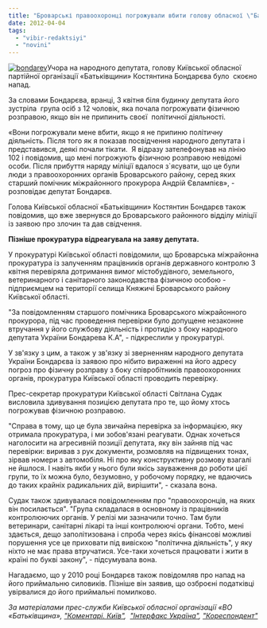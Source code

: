 ```yaml
---
title: "Броварські правоохоронці погрожували вбити голову обласної \"Батьківщини\"? ДОПОВНЕНО"
date: 2012-04-04
tags: 
  - "vibir-redaktsiyi"
  - "novini"
---
```


[![](https://mpz.brovary.org/wp-content/uploads/2012/04/bondarev.jpg "bondarev")](https://mpz.brovary.org/wp-content/uploads/2012/04/bondarev.jpg)Учора на народного депутата, голову Київської обласної партійної організації «Батьківщини» Костянтина Бондарєва було  скоєно напад.

За словами Бондарєва, вранці, 3 квітня біля будинку депутата його зустріла  група осіб з 12 чоловік, яка почала погрожувати фізичною розправою, якщо він не припинить своєї  політичної діяльності.

«Вони погрожували мене вбити, якщо я не припиню політичну діяльність. Після того як я показав посвідчення народного депутата і представився, деякі почали тікати.  Я відразу зателефонував на лінію 102 і повідомив, що мені погрожують фізичною розправою невідомі особи. Після прибуття наряду міліції вдалося з\`ясувати, що це були люди з правоохоронних органів Броварського району, серед яких старший помічник міжрайонного прокурора Андрій Євлампієв», - розповідає депутат Бондарєв.

Голова Київської обласної «Батьківщини» Костянтин Бондарєв також повідомив, що вже звернувся до Броварського районного відділу міліції із заявою про злочин та дав свідчення.

**Пізніше прокуратура відреагувала на заяву депутата.**

У прокуратурі Київської області повідомили, що Броварська міжрайонна прокуратура із залученням працівників органів державного контролю 3 квітня перевіряла дотримання вимог містобудівного, земельного, ветеринарного і санітарного законодавства фізичною особою - підприємцем на території селища Княжичі Броварського району Київської області.

"За повідомленням старшого помічника Броварського міжрайонного прокурора, під час проведення перевірки було допущене незаконне втручання у його службову діяльність і протидію з боку народного депутата України Бондарева К.А", - підкреслили у прокуратурі.

У зв'язку з цим, а також у зв'язку зі зверненням народного депутата України Бондарєва із заявою про нібито вираженні на його адресу погроз про фізичну розправу з боку співробітників правоохоронних органів, прокуратура Київської області проводить перевірку.

Прес-секретар прокуратури Київської області Світлана Судак висловила здивування позицією депутата про те, що йому хтось погрожував фізичною розправою.

"Справа в тому, що це була звичайна перевірка за інформацією, яку отримала прокуратура, і ми зобов'язані реагувати. Однак хочеться наголосити на агресивній позиції депутата, яку він зайняв під час перевірки: виривав з рук документи, розмовляв на підвищених тонах, зірвав номери з автомобіля. Ні про яку конструктивну розмову взагалі не йшлося. І навіть якби у нього були якісь зауваження до роботи цієї групи, то їх можна було, безумовно, у робочому порядку, не вдаючись до таких крайніх радикальних дій, вирішити", - сказала вона.

Судак також здивувалася повідомленням про "правоохоронців, на яких він посилається". "Група складалася в основному із працівників контролюючих органів. У релізі ми зазначили точно. Там були ветеринари, санітарні лікарі та інші контролюючі органи. Тобто, мені здається, дещо заполітизована і спроба через якісь фінансові можливі порушення усе це приховати під вивіскою "політична діяльність", у яку ніхто не має права втручатися. Усе-таки хочеться працювати і жити в країні по букві закону", - підсумувала вона.

Нагадаємо, що у 2010 році Бондарєв також повідомляв про напад на його приймальню силовиків. Пізніше він заявив, що озброєні податківці увірвалися до його приймальні помилково.

_За матеріалами прес-служби Київської обласної організації «ВО «Батьківщина», ["Коментарі. Київ"](http://kyiv.comments.ua/news/2012/04/04/120556.html),  ["Інтерфакс Україна"](http://www.interfax.com.ua/), ["Кореспондент"](http://ua.korrespondent.net/)_
